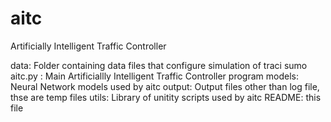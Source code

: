 # aitc
Artificially Intelligent Traffic Controller

data: Folder containing data files that configure simulation of traci sumo
aitc.py : Main Artificiallly Intelligent Traffic Controller program
models: Neural Network models used by aitc
output: Output files other than log file, thse are temp files
utils: Library of unitity scripts used by aitc
README: this file

